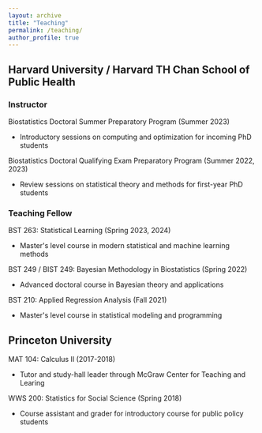 ```yaml
---
layout: archive
title: "Teaching"
permalink: /teaching/
author_profile: true
---
```


## Harvard University / Harvard TH Chan School of Public Health
### Instructor
Biostatistics Doctoral Summer Preparatory Program (Summer 2023)
- Introductory sessions on computing and optimization for incoming PhD students

Biostatistics Doctoral Qualifying Exam Preparatory Program (Summer 2022, 2023)
- Review sessions on statistical theory and methods for first-year PhD students

### Teaching Fellow
BST 263: Statistical Learning (Spring 2023, 2024)
- Master's level course in modern statistical and machine learning methods

BST 249 / BIST 249: Bayesian Methodology in Biostatistics (Spring 2022)
- Advanced doctoral course in Bayesian theory and applications

BST 210: Applied Regression Analysis (Fall 2021)
- Master's level course in statistical modeling and programming

## Princeton University
MAT 104: Calculus II (2017-2018)
- Tutor and study-hall leader through McGraw Center for Teaching and Learing

WWS 200: Statistics for Social Science (Spring 2018)
- Course assistant and grader for introductory course for public policy students
